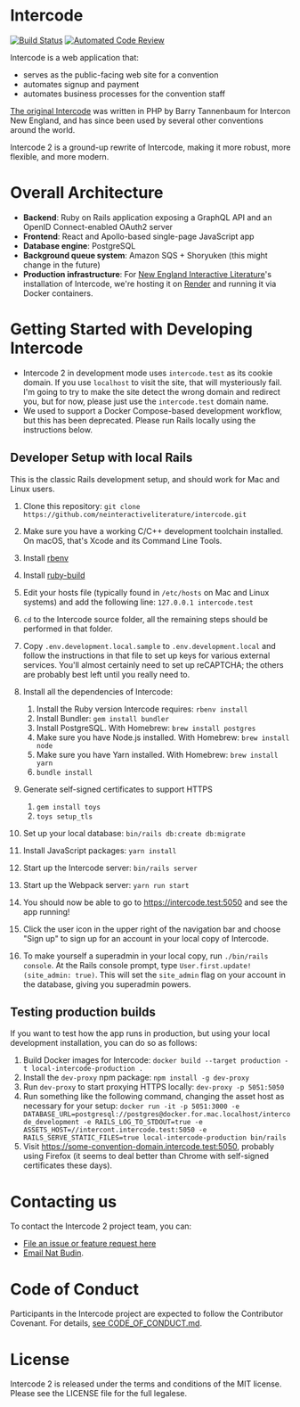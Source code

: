 # Intercode

[![Build Status](https://github.com/neinteractiveliterature/intercode/workflows/Docker%20Image%20CI/badge.svg)](https://github.com/neinteractiveliterature/intercode/actions?workflow=Docker+Image+CI)
[![Automated Code Review](https://github.com/neinteractiveliterature/intercode/workflows/Pronto/badge.svg)](https://github.com/neinteractiveliterature/intercode/actions?workflow=Pronto)

Intercode is a web application that:

- serves as the public-facing web site for a convention
- automates signup and payment
- automates business processes for the convention staff

[The original Intercode](https://github.com/neinteractiveliterature/intercode-classic) was written in PHP by Barry Tannenbaum for Intercon New England, and has since been used by several other conventions around the world.

Intercode 2 is a ground-up rewrite of Intercode, making it more robust, more flexible, and more modern.

# Overall Architecture

- **Backend**: Ruby on Rails application exposing a GraphQL API and an OpenID Connect-enabled OAuth2 server
- **Frontend**: React and Apollo-based single-page JavaScript app
- **Database engine**: PostgreSQL
- **Background queue system**: Amazon SQS + Shoryuken (this might change in the future)
- **Production infrastructure**: For [New England Interactive Literature](http://interactiveliterature.org)'s installation of Intercode, we're hosting it on [Render](https://render.com) and running it via Docker containers.

# Getting Started with Developing Intercode

- Intercode 2 in development mode uses `intercode.test` as its cookie domain. If you use `localhost` to visit the site, that will mysteriously fail. I'm going to try to make the site detect the wrong domain and redirect you, but for now, please just use the `intercode.test` domain name.
- We used to support a Docker Compose-based development workflow, but this has been deprecated. Please run Rails locally using the instructions below.

## Developer Setup with local Rails

This is the classic Rails development setup, and should work for Mac and Linux users.

1. Clone this repository: `git clone https://github.com/neinteractiveliterature/intercode.git`
2. Make sure you have a working C/C++ development toolchain installed. On macOS, that's Xcode and its Command Line Tools.
3. Install [rbenv](https://github.com/sstephenson/rbenv#readme)
4. Install [ruby-build](https://github.com/sstephenson/ruby-build#readme)
5. Edit your hosts file (typically found in `/etc/hosts` on Mac and Linux systems) and add the following line: `127.0.0.1 intercode.test`
6. `cd` to the Intercode source folder, all the remaining steps should be performed in that folder.
7. Copy `.env.development.local.sample` to `.env.development.local` and follow the instructions in
   that file to set up keys for various external services. You'll almost certainly need to set up
   reCAPTCHA; the others are probably best left until you really need to.
8. Install all the dependencies of Intercode:

   1. Install the Ruby version Intercode requires: `rbenv install`
   2. Install Bundler: `gem install bundler`
   3. Install PostgreSQL. With Homebrew: `brew install postgres`
   4. Make sure you have Node.js installed. With Homebrew: `brew install node`
   5. Make sure you have Yarn installed. With Homebrew: `brew install yarn`
   6. `bundle install`

9. Generate self-signed certificates to support HTTPS

   1. `gem install toys`
   2. `toys setup_tls`

10. Set up your local database: `bin/rails db:create db:migrate`
11. Install JavaScript packages: `yarn install`
12. Start up the Intercode server: `bin/rails server`
13. Start up the Webpack server: `yarn run start`
14. You should now be able to go to <https://intercode.test:5050> and see the app running!
15. Click the user icon in the upper right of the navigation bar and choose "Sign up" to sign up for
    an account in your local copy of Intercode.
16. To make yourself a superadmin in your local copy, run `./bin/rails console`. At the Rails
    console prompt, type `User.first.update!(site_admin: true)`. This will set the `site_admin`
    flag on your account in the database, giving you superadmin powers.

## Testing production builds

If you want to test how the app runs in production, but using your local development installation, you can do so as follows:

1. Build Docker images for Intercode: `docker build --target production -t local-intercode-production .`
2. Install the `dev-proxy` npm package: `npm install -g dev-proxy`
3. Run `dev-proxy` to start proxying HTTPS locally: `dev-proxy -p 5051:5050`
4. Run something like the following command, changing the asset host as necessary for your setup: `docker run -it -p 5051:3000 -e DATABASE_URL=postgresql://postgres@docker.for.mac.localhost/intercode_development -e RAILS_LOG_TO_STDOUT=true -e ASSETS_HOST=//intercont.intercode.test:5050 -e RAILS_SERVE_STATIC_FILES=true local-intercode-production bin/rails`
5. Visit <https://some-convention-domain.intercode.test:5050>, probably using Firefox (it seems to deal better than Chrome with self-signed certificates these days).

# Contacting us

To contact the Intercode 2 project team, you can:

- [File an issue or feature request here](https://github.com/neinteractiveliterature/issues)
- [Email Nat Budin](mailto:natbudin@gmail.com).

# Code of Conduct

Participants in the Intercode project are expected to follow the Contributor Covenant. For details, [see CODE_OF_CONDUCT.md](https://github.com/neinteractiveliterature/intercode/blob/main/CODE_OF_CONDUCT.md).

# License

Intercode 2 is released under the terms and conditions of the MIT license. Please see the LICENSE file for the full legalese.
